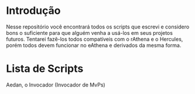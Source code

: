 # Introdução
Nesse repositório você encontrará todos os scripts que escrevi e considero bons o suficiente para que alguém venha a usá-los em seus projetos futuros. Tentarei fazê-los todos compatíveis com o rAthena e o Hercules, porém todos devem funcionar no eAthena e derivados da mesma forma.

# Lista de Scripts
Aedan, o Invocador (Invocador de MvPs)
